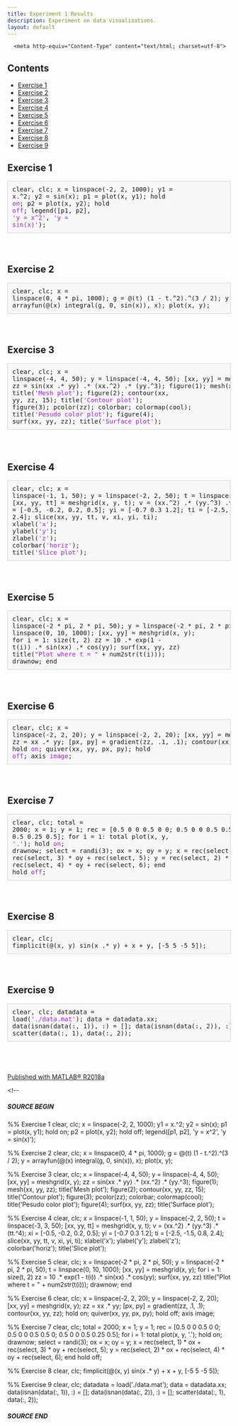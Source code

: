 ```yaml
---
title: Experiment 1 Results
description: Experiment on data visualizations.
layout: default
---
```


      <meta http-equiv="Content-Type" content="text/html; charset=utf-8">
   <!--
This HTML was auto-generated from MATLAB code.
To make changes, update the MATLAB code and republish this document.
      --><meta name="generator" content="MATLAB 9.4"><link rel="schema.DC" href="http://purl.org/dc/elements/1.1/"><meta name="DC.date" content="2019-03-09"><meta name="DC.source" content="experiment1.m"><style type="text/css">

p { padding:0px; margin:0px 0px 20px; }
img { padding:0px; margin:0px 0px 20px; border:none; }
p img, pre img, tt img, li img, h1 img, h2 img { margin-bottom:0px; } 

pre, code { font-size:12px; }
tt { font-size: 1.2em; }
pre { margin:0px 0px 20px; }
pre.codeinput { padding:10px; border:1px solid #d3d3d3; background:#f7f7f7; }
pre.codeoutput { padding:10px 11px; margin:0px 0px 20px; color:#4c4c4c; }
pre.error { color:red; }

@media print { pre.codeinput, pre.codeoutput { word-wrap:break-word; width:100%; } }

span.keyword { color:#0000FF }
span.comment { color:#228B22 }
span.string { color:#A020F0 }
span.untermstring { color:#B20000 }
span.syscmd { color:#B28C00 }

  </style></head><body><div class="content"><h2>Contents</h2><div><ul><li><a href="#1">Exercise 1</a></li><li><a href="#2">Exercise 2</a></li><li><a href="#3">Exercise 3</a></li><li><a href="#4">Exercise 4</a></li><li><a href="#5">Exercise 5</a></li><li><a href="#6">Exercise 6</a></li><li><a href="#7">Exercise 7</a></li><li><a href="#8">Exercise 8</a></li><li><a href="#9">Exercise 9</a></li></ul></div><h2 id="1">Exercise 1</h2><pre class="codeinput">clear, clc;
x = linspace(-2, 2, 1000);
y1 = x.^2;
y2 = sin(x);
p1 = plot(x, y1);
hold <span class="string">on</span>;
p2 = plot(x, y2);
hold <span class="string">off</span>;
legend([p1, p2], <span class="string">'y = x^2'</span>, <span class="string">'y = sin(x)'</span>);
</pre><img vspace="5" hspace="5" src="experiment1_01.png" alt=""> <h2 id="2">Exercise 2</h2><pre class="codeinput">clear, clc;
x = linspace(0, 4 * pi, 1000);
g = @(t) (1 - t.^2).^(3 / 2);
y = arrayfun(@(x) integral(g, 0, sin(x)), x);
plot(x, y);
</pre><img vspace="5" hspace="5" src="experiment1_02.png" alt=""> <h2 id="3">Exercise 3</h2><pre class="codeinput">clear, clc;
x = linspace(-4, 4, 50);
y = linspace(-4, 4, 50);
[xx, yy] = meshgrid(x, y);
zz = sin(xx .* yy) .* (xx.^2) .* (yy.^3);
figure(1);
mesh(xx, yy, zz);
title(<span class="string">'Mesh plot'</span>);
figure(2);
contour(xx, yy, zz, 15);
title(<span class="string">'Contour plot'</span>);
figure(3);
pcolor(zz);
colorbar;
colormap(cool);
title(<span class="string">'Pesudo color plot'</span>);
figure(4);
surf(xx, yy, zz);
title(<span class="string">'Surface plot'</span>);
</pre><img vspace="5" hspace="5" src="experiment1_03.png" alt=""> <img vspace="5" hspace="5" src="experiment1_04.png" alt=""> <img vspace="5" hspace="5" src="experiment1_05.png" alt=""> <img vspace="5" hspace="5" src="experiment1_06.png" alt=""> <h2 id="4">Exercise 4</h2><pre class="codeinput">clear, clc;
x = linspace(-1, 1, 50);
y = linspace(-2, 2, 50);
t = linspace(-3, 3, 50);
[xx, yy, tt] = meshgrid(x, y, t);
v = (xx.^2) .* (yy.^3) .* (tt.^4);
xi = [-0.5, -0.2, 0.2, 0.5];
yi = [-0.7 0.3 1.2];
ti = [-2.5, -1.5, 0.8, 2.4];
slice(xx, yy, tt, v, xi, yi, ti);
xlabel(<span class="string">'x'</span>);
ylabel(<span class="string">'y'</span>);
zlabel(<span class="string">'z'</span>);
colorbar(<span class="string">'horiz'</span>);
title(<span class="string">'Slice plot'</span>);
</pre><img vspace="5" hspace="5" src="experiment1_07.png" alt=""> <h2 id="5">Exercise 5</h2><pre class="codeinput">clear, clc;
x = linspace(-2 * pi, 2 * pi, 50);
y = linspace(-2 * pi, 2 * pi, 50);
t = linspace(0, 10, 1000);
[xx, yy] = meshgrid(x, y);
<span class="keyword">for</span> i = 1: size(t, 2)
    zz = 10 .* exp(1 - t(i)) .* sin(xx) .* cos(yy);
    surf(xx, yy, zz)
    title(<span class="string">"Plot where t = "</span> + num2str(t(i)));
    drawnow;
<span class="keyword">end</span>
</pre><img vspace="5" hspace="5" src="experiment1_08.png" alt=""> <h2 id="6">Exercise 6</h2><pre class="codeinput">clear, clc;
x = linspace(-2, 2, 20);
y = linspace(-2, 2, 20);
[xx, yy] = meshgrid(x, y);
zz = xx .* yy;
[px, py] = gradient(zz, .1, .1);
contour(xx, yy, zz);
hold <span class="string">on</span>;
quiver(xx, yy, px, py);
hold <span class="string">off</span>;
axis <span class="string">image</span>;
</pre><img vspace="5" hspace="5" src="experiment1_09.png" alt=""> <h2 id="7">Exercise 7</h2><pre class="codeinput">clear, clc;
total = 2000;
x = 1;
y = 1;
rec = [0.5 0 0 0.5 0 0; 0.5 0 0 0.5 0.5 0; 0.5 0 0 0.5 0.25 0.5];
<span class="keyword">for</span> i = 1: total
    plot(x, y, <span class="string">'.'</span>);
    hold <span class="string">on</span>;
    drawnow;
    select = randi(3);
    ox = x;
    oy = y;
    x = rec(select, 1) * ox + rec(select, 3) * oy + rec(select, 5);
    y = rec(select, 2) * ox + rec(select, 4) * oy + rec(select, 6);
<span class="keyword">end</span>
hold <span class="string">off</span>;
</pre><img vspace="5" hspace="5" src="experiment1_10.png" alt=""> <h2 id="8">Exercise 8</h2><pre class="codeinput">clear, clc;
fimplicit(@(x, y) sin(x .* y) + x + y, [-5 5 -5 5]);
</pre><img vspace="5" hspace="5" src="experiment1_11.png" alt=""> <h2 id="9">Exercise 9</h2><pre class="codeinput">clear, clc;
datadata = load(<span class="string">'./data.mat'</span>);
data = datadata.xx;
data(isnan(data(:, 1)), :) = [];
data(isnan(data(:, 2)), :) = [];
scatter(data(:, 1), data(:, 2));
</pre><img vspace="5" hspace="5" src="experiment1_12.png" alt=""> <p class="footer"><br><a href="https://www.mathworks.com/products/matlab/">Published with MATLAB&reg; R2018a</a><br></p></div><!--
##### SOURCE BEGIN #####
%% Exercise 1
clear, clc;
x = linspace(-2, 2, 1000);
y1 = x.^2;
y2 = sin(x);
p1 = plot(x, y1);
hold on;
p2 = plot(x, y2);
hold off;
legend([p1, p2], 'y = x^2', 'y = sin(x)');

%% Exercise 2
clear, clc;
x = linspace(0, 4 * pi, 1000);
g = @(t) (1 - t.^2).^(3 / 2);
y = arrayfun(@(x) integral(g, 0, sin(x)), x);
plot(x, y);

%% Exercise 3
clear, clc;
x = linspace(-4, 4, 50);
y = linspace(-4, 4, 50);
[xx, yy] = meshgrid(x, y);
zz = sin(xx .* yy) .* (xx.^2) .* (yy.^3);
figure(1);
mesh(xx, yy, zz);
title('Mesh plot');
figure(2);
contour(xx, yy, zz, 15); 
title('Contour plot');
figure(3);
pcolor(zz);
colorbar;
colormap(cool);
title('Pesudo color plot');
figure(4);
surf(xx, yy, zz);
title('Surface plot');

%% Exercise 4
clear, clc;
x = linspace(-1, 1, 50);
y = linspace(-2, 2, 50);
t = linspace(-3, 3, 50);
[xx, yy, tt] = meshgrid(x, y, t);
v = (xx.^2) .* (yy.^3) .* (tt.^4);
xi = [-0.5, -0.2, 0.2, 0.5];
yi = [-0.7 0.3 1.2];
ti = [-2.5, -1.5, 0.8, 2.4];
slice(xx, yy, tt, v, xi, yi, ti);
xlabel('x');
ylabel('y');
zlabel('z');
colorbar('horiz');
title('Slice plot');

%% Exercise 5
clear, clc;
x = linspace(-2 * pi, 2 * pi, 50);
y = linspace(-2 * pi, 2 * pi, 50);
t = linspace(0, 10, 1000);
[xx, yy] = meshgrid(x, y);
for i = 1: size(t, 2)
    zz = 10 .* exp(1 - t(i)) .* sin(xx) .* cos(yy);
    surf(xx, yy, zz)
    title("Plot where t = " + num2str(t(i)));
    drawnow;
end

%% Exercise 6
clear, clc;
x = linspace(-2, 2, 20);
y = linspace(-2, 2, 20);
[xx, yy] = meshgrid(x, y);
zz = xx .* yy;
[px, py] = gradient(zz, .1, .1);
contour(xx, yy, zz);
hold on;
quiver(xx, yy, px, py);
hold off;
axis image;

%% Exercise 7
clear, clc;
total = 2000;
x = 1;
y = 1;
rec = [0.5 0 0 0.5 0 0; 0.5 0 0 0.5 0.5 0; 0.5 0 0 0.5 0.25 0.5];
for i = 1: total
    plot(x, y, '.');
    hold on;
    drawnow;
    select = randi(3);
    ox = x;
    oy = y;
    x = rec(select, 1) * ox + rec(select, 3) * oy + rec(select, 5);
    y = rec(select, 2) * ox + rec(select, 4) * oy + rec(select, 6);
end
hold off;

%% Exercise 8
clear, clc;
fimplicit(@(x, y) sin(x .* y) + x + y, [-5 5 -5 5]);

%% Exercise 9
clear, clc;
datadata = load('./data.mat');
data = datadata.xx;
data(isnan(data(:, 1)), :) = [];
data(isnan(data(:, 2)), :) = [];
scatter(data(:, 1), data(:, 2));
##### SOURCE END #####
